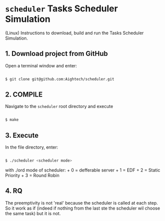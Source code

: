 # `scheduler` Tasks Scheduler Simulation

(Linux) Instructions to download, build and run the Tasks Scheduler Simulation.



## 1. Download project from GitHub
Open a terminal window and enter:
```bash

$ git clone git@github.com:Aightech/scheduler.git
```
## 2. COMPILE
Navigate to the ```scheduler``` root directory and execute
```bash

$ make
```

## 3. Execute
In the file directory, enter:
```bash

$ ./scheduler <scheduler mode>
```
with ./ord <mode of scheduler>
mode of scheduler:
	 + 0 = defferable server
	 + 1 = EDF
	 + 2 = Static Priority
	 + 3 = Round Robin

## 4. RQ
The preemptivity is not 'real' because the scheduler is called at each step. So it work as if (indeed if nothing from the last ste the scheduler wil choose the same task) but it is not.
